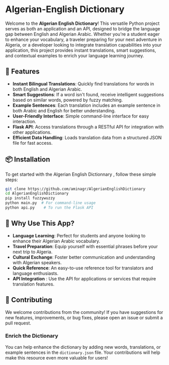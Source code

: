 # Algerian-English Dictionary 

Welcome to the **Algerian English Dictionary**! This versatile Python project serves as both an application and an API, designed to bridge the language gap between English and Algerian Arabic. Whether you're a student eager to enhance your vocabulary, a traveler preparing for your next adventure in Algeria, or a developer looking to integrate translation capabilities into your application, this project provides instant translations, smart suggestions, and contextual examples to enrich your language learning journey.

## 🚀 Features

- **Instant Bilingual Translations**: Quickly find translations for words in both English and Algerian Arabic.
- **Smart Suggestions**: If a word isn't found, receive intelligent suggestions based on similar words, powered by fuzzy matching.
- **Example Sentences**: Each translation includes an example sentence in both Arabic and English for better understanding. 
- **User-Friendly Interface**: Simple command-line interface for easy interaction.
- **Flask API**: Access translations through a RESTful API for integration with other applications.
- **Efficient Data Handling**: Loads translation data from a structured JSON file for fast access.

## 📦 Installation

To get started with the Algerian English Dictionnary , follow these simple steps:


   ```bash
   git clone https://github.com/aminagr/AlgerianEnglishDictionary
   cd AlgerianEnglishDictionary
   pip install fuzzywuzzy
   python main.py  # For command-line usage
   python api.py    # To run the Flask API
  ```
## 🌟 Why Use This App?

- **Language Learning**: Perfect for students and anyone looking to enhance their Algerian Arabic vocabulary.
- **Travel Preparation**: Equip yourself with essential phrases before your next trip to Algeria.
- **Cultural Exchange**: Foster better communication and understanding with Algerian speakers.
- **Quick Reference**: An easy-to-use reference tool for translators and language enthusiasts.
- **API Integration** : Use the API for applications or services that require translation features.
## 🤝 Contributing

We welcome contributions from the community! If you have suggestions for new features, improvements, or bug fixes, please open an issue or submit a pull request.

### Enrich the Dictionary
You can help enhance the dictionary by adding new words, translations, or example sentences in the `dictionary.json` file. Your contributions will help make this resource even more valuable for users!

